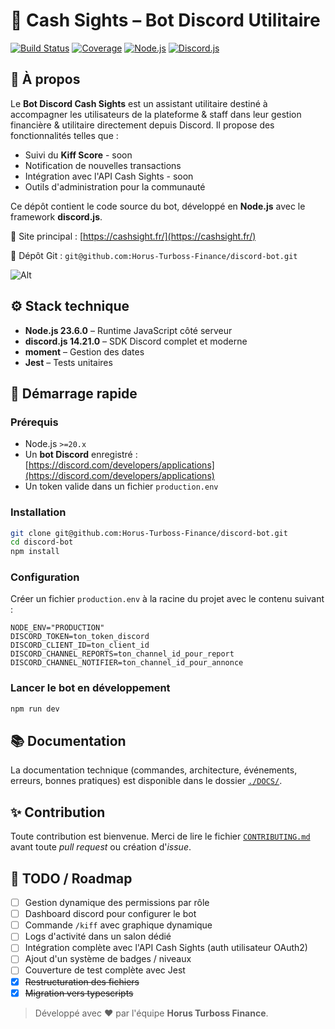 # 🤖 Cash Sights – Bot Discord Utilitaire  
[![Build Status](https://img.shields.io/badge/build-passing-brightgreen)](https://cashsight.fr/)
[![Coverage](https://img.shields.io/badge/coverage-100%25-success)]()
[![Node.js](https://img.shields.io/badge/Node.js-23.6.0-green?logo=node.js)](https://nodejs.org/)
[![Discord.js](https://img.shields.io/badge/discord.js-14.21.0-blue?logo=discord)](https://discord.js.org/)

## 🧠 À propos
Le **Bot Discord Cash Sights** est un assistant utilitaire destiné à accompagner les utilisateurs de la plateforme & staff dans leur gestion financière & utilitaire directement depuis Discord. Il propose des fonctionnalités telles que :
- Suivi du **Kiff Score** - soon
- Notification de nouvelles transactions
- Intégration avec l'API Cash Sights - soon
- Outils d'administration pour la communauté

Ce dépôt contient le code source du bot, développé en **Node.js** avec le framework **discord.js**.

🔗 Site principal : [https://cashsight.fr/](https://cashsight.fr/)  

📁 Dépôt Git : `git@github.com:Horus-Turboss-Finance/discord-bot.git`  

![Alt](https://repobeats.axiom.co/api/embed/6824978dbbdaab920b8e57a9b8f29c3a645be02e.svg "Repobeats analytics image")

## ⚙️ Stack technique
* **Node.js 23.6.0** – Runtime JavaScript côté serveur
* **discord.js 14.21.0** – SDK Discord complet et moderne
* **moment** – Gestion des dates
* **Jest** – Tests unitaires

## 🚀 Démarrage rapide
### Prérequis
- Node.js `>=20.x`
- Un **bot Discord** enregistré : [https://discord.com/developers/applications](https://discord.com/developers/applications)
- Un token valide dans un fichier `production.env`

### Installation
```bash
git clone git@github.com:Horus-Turboss-Finance/discord-bot.git
cd discord-bot
npm install
````

### Configuration
Créer un fichier `production.env` à la racine du projet avec le contenu suivant :

```env
NODE_ENV="PRODUCTION"
DISCORD_TOKEN=ton_token_discord
DISCORD_CLIENT_ID=ton_client_id
DISCORD_CHANNEL_REPORTS=ton_channel_id_pour_report
DISCORD_CHANNEL_NOTIFIER=ton_channel_id_pour_annonce
```

### Lancer le bot en développement

```bash
npm run dev
```

## 📚 Documentation
La documentation technique (commandes, architecture, événements, erreurs, bonnes pratiques) est disponible dans le dossier [`./DOCS/`](./DOCS/).

## ✨ Contribution
Toute contribution est bienvenue. Merci de lire le fichier [`CONTRIBUTING.md`](./CONTRIBUTING.md) avant toute *pull request* ou création d'*issue*.

## 🧩 TODO / Roadmap
* [ ] Gestion dynamique des permissions par rôle
* [ ] Dashboard discord pour configurer le bot
* [ ] Commande `/kiff` avec graphique dynamique
* [ ] Logs d'activité dans un salon dédié
* [ ] Intégration complète avec l'API Cash Sights (auth utilisateur OAuth2)
* [ ] Ajout d'un système de badges / niveaux
* [ ] Couverture de test complète avec Jest
* [x] ~~Restructuration des fichiers~~
* [x] ~~Migration vers typescripts~~

> Développé avec ❤️ par l'équipe **Horus Turboss Finance**.